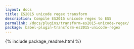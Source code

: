 ```yaml
---
layout: docs
title: ES2015 unicode regex transform
description: Compile ES2015 unicode regex to ES5
permalink: /docs/plugins/transform-es2015-unicode-regex/
package: babel-plugin-transform-es2015-unicode-regex
---
```


{% include package_readme.html %}
